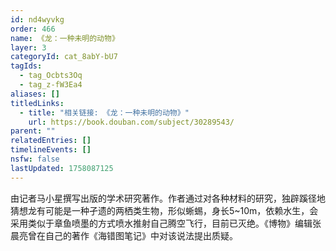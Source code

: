 ```yaml
---
id: nd4wyvkg
order: 466
name: 《龙：一种未明的动物》
layer: 3
categoryId: cat_8abY-bU7
tagIds:
  - tag_Ocbts3Oq
  - tag_z-fW3Ea4
aliases: []
titledLinks:
  - title: "相关链接: 《龙：一种未明的动物》"
    url: https://book.douban.com/subject/30289543/
parent: ""
relatedEntries: []
timelineEvents: []
nsfw: false
lastUpdated: 1758087125
---
```


由记者马小星撰写出版的学术研究著作。作者通过对各种材料的研究，独辟蹊径地猜想龙有可能是一种孑遗的两栖类生物，形似蜥蜴，身长5~10m，依赖水生，会采用类似于章鱼喷墨的方式喷水推射自己腾空飞行，目前已灭绝。《博物》编辑张晨亮曾在自己的著作《海错图笔记》中对该说法提出质疑。